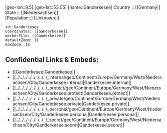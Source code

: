 ﻿---
location: [53.05,8.5] 
mapzoom: [7,12] 
mapmarker: city 
type: City
tags:
- geo/City


SpocWebEntityId: 30355
isDeleted: false
confidential: public

---
[geo-lon::8.5] 
[geo-lat::53.05] 
[name::Ganderkesee] 
Country :: [[Germany]]  
State :: [[Niedersachsen]]  
[Population::] 
[Unknown::] 


```leaflet
id: Ganderkesee
coordinates: [[Ganderkesee]] 
markerFile: [[Ganderkesee]] 
defaultZoom: 11 
maxZoom: 18
```


## Confidential Links & Embeds: 
- [[Ganderkesee|Ganderkesee]]  
- [[../../../../../../../../_internal/geo/Continent/Europe/Germany/West/Niedersachsen/City/Ganderkesee.internal|Ganderkesee.internal]] 
- [[../../../../../../../../_protect/geo/Continent/Europe/Germany/West/Niedersachsen/City/Ganderkesee.protect|Ganderkesee.protect]] 
- [[../../../../../../../../_private/geo/Continent/Europe/Germany/West/Niedersachsen/City/Ganderkesee.private|Ganderkesee.private]] 
- [[../../../../../../../../_personal/geo/Continent/Europe/Germany/West/Niedersachsen/City/Ganderkesee.personal|Ganderkesee.personal]] 
- [[../../../../../../../../_secret/geo/Continent/Europe/Germany/West/Niedersachsen/City/Ganderkesee.secret|Ganderkesee.secret]] 

